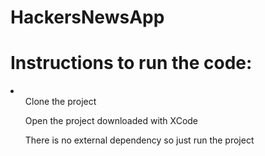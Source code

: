 # HackersNewsApp

<h1>Instructions to run the code:</h1>

<li>
  <ol>Clone the project</ol>
  <ol>Open the project downloaded with XCode</ol>
  <ol>There is no external dependency so just run the project</ol>
</li>
